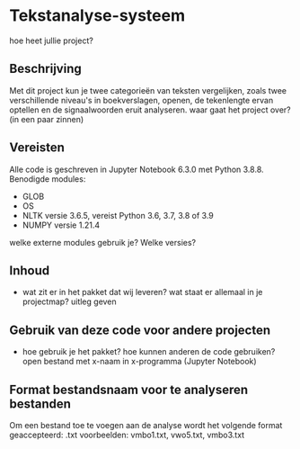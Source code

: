 # Tekstanalyse-systeem
hoe heet jullie project?

## Beschrijving
Met dit project kun je twee categorieën van teksten vergelijken, zoals twee verschillende niveau's in boekverslagen, openen, de tekenlengte ervan optellen en de signaalwoorden eruit analyseren.
waar gaat het project over? (in een paar zinnen)

## Vereisten
Alle code is geschreven in Jupyter Notebook 6.3.0 met Python 3.8.8. 
Benodigde modules:
- GLOB
- OS
- NLTK versie 3.6.5, vereist Python 3.6, 3.7, 3.8 of 3.9
- NUMPY versie 1.21.4

welke externe modules gebruik je? Welke versies?

## Inhoud
- wat zit er in het pakket dat wij leveren? wat staat er allemaal in je projectmap? uitleg geven

## Gebruik van deze code voor andere projecten
- hoe gebruik je het pakket? hoe kunnen anderen de code gebruiken? open bestand met x-naam in x-programma (Jupyter Notebook)

## Format bestandsnaam voor te analyseren bestanden
Om een bestand toe te voegen aan de analyse wordt het volgende format geaccepteerd:
  <niveau scholing><id>.txt
  voorbeelden: vmbo1.txt, vwo5.txt, vmbo3.txt
